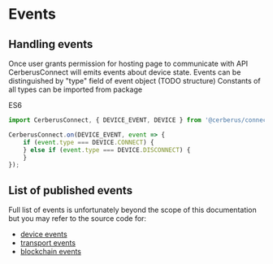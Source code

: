 # Events

## Handling events

Once user grants permission for hosting page to communicate with API CerberusConnect will emits events
about device state.
Events can be distinguished by "type" field of event object (TODO structure)
Constants of all types can be imported from package

ES6

```javascript
import CerberusConnect, { DEVICE_EVENT, DEVICE } from '@cerberus/connect';

CerberusConnect.on(DEVICE_EVENT, event => {
    if (event.type === DEVICE.CONNECT) {
    } else if (event.type === DEVICE.DISCONNECT) {
    }
});
```

## List of published events

Full list of events is unfortunately beyond the scope of this documentation
but you may refer to the source code for:

-   [device events](https://github.com/Cerberus-Wallet/cerberus-suite/blob/develop/packages/connect/src/events/device.ts)
-   [transport events](https://github.com/Cerberus-Wallet/cerberus-suite/blob/develop/packages/connect/src/events/transport.ts)
-   [blockchain events](https://github.com/Cerberus-Wallet/cerberus-suite/blob/develop/packages/connect/src/events/blockchain.ts)
